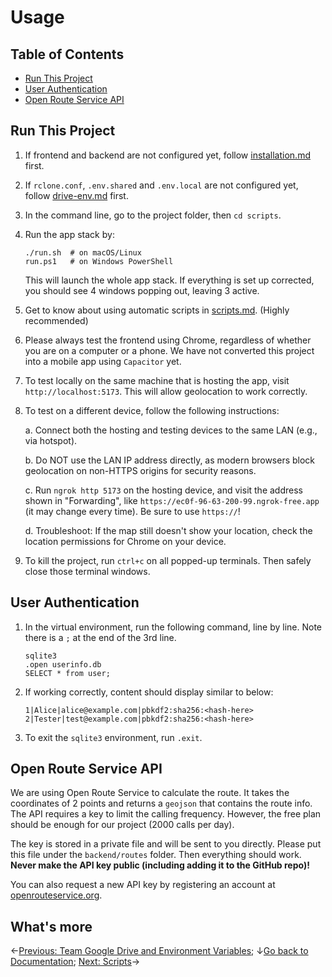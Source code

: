 # Usage

## Table of Contents

- [Run This Project](#run-this-project)
- [User Authentication](#user-authentication)
- [Open Route Service API](#open-route-service-api)

## Run This Project

1. If frontend and backend are not configured yet, follow [installation.md](installation.md) first.

2. If `rclone.conf`, `.env.shared` and `.env.local` are not configured yet, follow [drive-env.md](drive-env.md) first.

3. In the command line, go to the project folder, then `cd scripts`.

4. Run the app stack by:

   ```
   ./run.sh  # on macOS/Linux
   run.ps1   # on Windows PowerShell
   ```

   This will launch the whole app stack. If everything is set up corrected, you should see 4 windows popping out, leaving 3 active.

5. Get to know about using automatic scripts in [scripts.md](scripts.md). (Highly recommended)

6. Please always test the frontend using Chrome, regardless of whether you are on a computer or a phone. We have not converted this project into a mobile app using `Capacitor` yet.

7. To test locally on the same machine that is hosting the app, visit `http://localhost:5173`. This will allow geolocation to work correctly.

8. To test on a different device, follow the following instructions:

   a. Connect both the hosting and testing devices to the same LAN (e.g., via hotspot).

   b. Do NOT use the LAN IP address directly, as modern browsers block geolocation on non-HTTPS origins for security reasons.

   c. Run `ngrok http 5173` on the hosting device, and visit the address shown in "Forwarding", like `https://ec0f-96-63-200-99.ngrok-free.app` (it may change every time). Be sure to use `https://`!

   d. Troubleshoot: If the map still doesn't show your location, check the location permissions for Chrome on your device.

9. To kill the project, run `ctrl+c` on all popped-up terminals. Then safely close those terminal windows.

## User Authentication

1. In the virtual environment, run the following command, line by line. Note there is a `;` at the end of the 3rd line.

   ```
   sqlite3
   .open userinfo.db
   SELECT * from user;
   ```

2. If working correctly, content should display similar to below:

   ```
   1|Alice|alice@example.com|pbkdf2:sha256:<hash-here>
   2|Tester|test@example.com|pbkdf2:sha256:<hash-here>
   ```

3. To exit the `sqlite3` environment, run `.exit`.

## Open Route Service API

We are using Open Route Service to calculate the route. It takes the coordinates of 2 points and returns a `geojson` that contains the route info. The API requires a key to limit the calling frequency. However, the free plan should be enough for our project (2000 calls per day).

The key is stored in a private file and will be sent to you directly. Please put this file under the `backend/routes` folder. Then everything should work. **Never make the API key public (including adding it to the GitHub repo)!**

You can also request a new API key by registering an account at [openrouteservice.org](https://openrouteservice.org).

## What's more

←[Previous: Team Google Drive and Environment Variables](drive-env.md); ↓[Go back to Documentation](./README.md); [Next: Scripts](scripts.md)→
